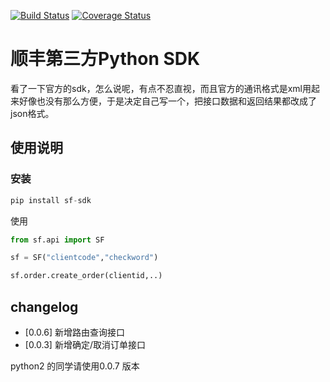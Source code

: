 [![Build Status](https://travis-ci.org/block-cat/sf-sdk.svg?branch=master)](https://travis-ci.org/block-cat/sf-sdk)
[![Coverage Status](https://coveralls.io/repos/github/block-cat/sf-sdk/badge.svg?branch=master)](https://coveralls.io/github/block-cat/sf-sdk?branch=master)

# 顺丰第三方Python SDK

看了一下官方的sdk，怎么说呢，有点不忍直视，而且官方的通讯格式是xml用起来好像也没有那么方便，于是决定自己写一个，把接口数据和返回结果都改成了json格式。

## 使用说明

### 安装

```python
pip install sf-sdk
```
使用
```python
from sf.api import SF

sf = SF("clientcode","checkword")

sf.order.create_order(clientid,..)

```

## changelog

* [0.0.6] 新增路由查询接口
* [0.0.3] 新增确定/取消订单接口

python2 的同学请使用0.0.7 版本
  